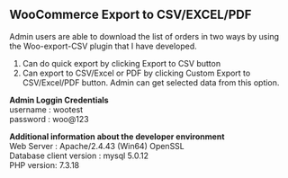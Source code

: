 ## WooCommerce Export to CSV/EXCEL/PDF

Admin users are able to download the list of orders in two ways by using the Woo-export-CSV plugin that I have developed.

1. Can do quick export by clicking Export to CSV button
2. Can export to CSV/Excel or PDF by clicking Custom Export to CSV/Excel/PDF button. Admin can get selected data from this option.

**Admin Loggin Credentials** <br>
username : wootest <br>
password : woo@123 <br>

**Additional information about the developer environment**<br>
Web Server : Apache/2.4.43 (Win64) OpenSSL <br>
Database client version : mysql 5.0.12 <br>
PHP version: 7.3.18 <br>


